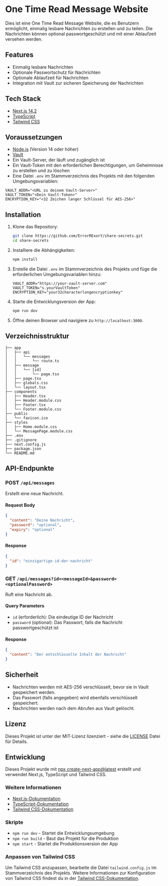 # One Time Read Message Website

Dies ist eine One Time Read Message Website, die es Benutzern ermöglicht, einmalig lesbare Nachrichten zu erstellen und zu teilen. Die Nachrichten können optional passwortgeschützt und mit einer Ablaufzeit versehen werden.

## Features

- Einmalig lesbare Nachrichten
- Optionale Passwortschutz für Nachrichten
- Optionale Ablaufzeit für Nachrichten
- Integration mit Vault zur sicheren Speicherung der Nachrichten

## Tech Stack

- [Next.js 14.2](https://nextjs.org/)
- [TypeScript](https://www.typescriptlang.org/)
- [Tailwind CSS](https://tailwindcss.com/)

## Voraussetzungen

- [Node.js](https://nodejs.org/) (Version 14 oder höher)
- [Vault](https://www.vaultproject.io/)
- Ein Vault-Server, der läuft und zugänglich ist
- Ein Vault-Token mit den erforderlichen Berechtigungen, um Geheimnisse zu erstellen und zu löschen
- Eine Datei `.env` im Stammverzeichnis des Projekts mit den folgenden Umgebungsvariablen:

```env
VAULT_ADDR="<URL zu deinem Vault-Server>"
VAULT_TOKEN="<Dein Vault-Token>"
ENCRYPTION_KEY="<32 Zeichen langer Schlüssel für AES-256>"
```

## Installation

1. Klone das Repository:
    ```sh
    git clone https://github.com/ErrorRExorY/share-secrets.git
    cd share-secrets
    ```

2. Installiere die Abhängigkeiten:
    ```sh
    npm install
    ```

3. Erstelle die Datei `.env` im Stammverzeichnis des Projekts und füge die erforderlichen Umgebungsvariablen hinzu:
    ```env
    VAULT_ADDR="https://your-vault-server.com"
    VAULT_TOKEN="s.yourVaultToken"
    ENCRYPTION_KEY="your32characterlongencryptionkey"
    ```

4. Starte die Entwicklungsversion der App:
    ```sh
    npm run dev
    ```

5. Öffne deinen Browser und navigiere zu `http://localhost:3000`.

## Verzeichnisstruktur

```
├── app
│   ├── api
│   │   └── messages
│   │       └── route.ts
│   ├── message
│   │   └── [id]
│   │       └── page.tsx
│   ├── page.tsx
│   ├── globals.css
│   └── layout.tsx
├── components
│   ├── Header.tsx
│   ├── Header.module.css
│   ├── Footer.tsx
│   └── Footer.module.css
├── public
│   └── favicon.ico
├── styles
│   ├── Home.module.css
│   └── MessagePage.module.css
├── .env
├── .gitignore
├── next.config.js
├── package.json
└── README.md
```

## API-Endpunkte

### POST `/api/messages`

Erstellt eine neue Nachricht.

#### Request Body

```json
{
  "content": "Deine Nachricht",
  "password": "optional",
  "expiry": "optional"
}
```

#### Response

```json
{
  "id": "einzigartige-id-der-nachricht"
}
```

### GET `/api/messages?id=<messageId>&password=<optionalPassword>`

Ruft eine Nachricht ab.

#### Query Parameters

- `id` (erforderlich): Die eindeutige ID der Nachricht
- `password` (optional): Das Passwort, falls die Nachricht passwortgeschützt ist

#### Response

```json
{
  "content": "Der entschlüsselte Inhalt der Nachricht"
}
```

## Sicherheit

- Nachrichten werden mit AES-256 verschlüsselt, bevor sie in Vault gespeichert werden.
- Das Passwort (falls angegeben) wird ebenfalls verschlüsselt gespeichert.
- Nachrichten werden nach dem Abrufen aus Vault gelöscht.

## Lizenz

Dieses Projekt ist unter der MIT-Lizenz lizenziert - siehe die [LICENSE](LICENSE) Datei für Details.

## Entwicklung

Dieses Projekt wurde mit [npx create-next-app@latest](https://nextjs.org/docs/api-reference/create-next-app) erstellt und verwendet Next.js, TypeScript und Tailwind CSS.

### Weitere Informationen

- [Next.js-Dokumentation](https://nextjs.org/docs)
- [TypeScript-Dokumentation](https://www.typescriptlang.org/docs/)
- [Tailwind CSS-Dokumentation](https://tailwindcss.com/docs)

### Skripte

- `npm run dev` - Startet die Entwicklungsumgebung
- `npm run build` - Baut das Projekt für die Produktion
- `npm start` - Startet die Produktionsversion der App

### Anpassen von Tailwind CSS

Um Tailwind CSS anzupassen, bearbeite die Datei `tailwind.config.js` im Stammverzeichnis des Projekts. Weitere Informationen zur Konfiguration von Tailwind CSS findest du in der [Tailwind CSS-Dokumentation](https://tailwindcss.com/docs/configuration).
